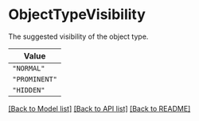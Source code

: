 # ObjectTypeVisibility

The suggested visibility of the object type.

| **Value** |
| --------- |
| `"NORMAL"` |
| `"PROMINENT"` |
| `"HIDDEN"` |


[[Back to Model list]](../../../README.md#models-v1-link) [[Back to API list]](../../../README.md#apis-v1-link) [[Back to README]](../../../README.md)
